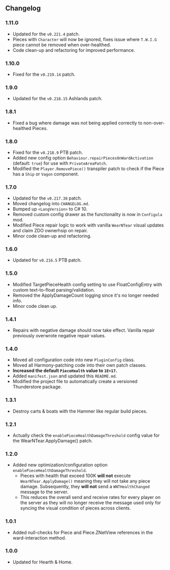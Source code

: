 ## Changelog

### 1.11.0

  * Updated for the `v0.221.4` patch.
  * Pieces with `Character` will now be ignored, fixes issue where `T.W.I.G` piece cannot be removed when over-healthed.
  * Code clean-up and refactoring for improved performance.

### 1.10.0

  * Fixed for the `v0.219.14` patch.

### 1.9.0

  * Updated for the `v0.218.15` Ashlands patch.

### 1.8.1

  * Fixed a bug where damage was not being applied correctly to non-over-healthed Pieces.

### 1.8.0

  * Fixed for the `v0.218.9` PTB patch.
  * Added new config option `Behaviour.repairPiecesOnWardActivation` (default: `true`) for use with `PrivateAreaPatch`.
  * Modified the `Player.RemovePiece()` transpiler patch to check if the Piece has a `Ship` or `Vagon` component.

### 1.7.0

  * Updated for the `v0.217.38` patch.
  * Moved changelog into `CHANGELOG.md`.
  * Bumped up `<LangVersion>` to C# 10.
  * Removed custom config drawer as the functionality is now in `Configula` mod.
  * Modified Piece repair logic to work with vanilla `WearNTear` visual updates and claim ZDO ownerhsip on repair.
  * Minor code clean-up and refactoring.

### 1.6.0

  * Updated for `v0.216.5` PTB patch.

### 1.5.0

  * Modified TargetPieceHealth config setting to use FloatConfigEntry with custom text-to-float parsing/validation.
  * Removed the ApplyDamageCount logging since it's no longer needed info.
  * Minor code clean up.

### 1.4.1

  * Repairs with negative damage should now take effect. Vanilla repair previously overwrote negative repair values.

### 1.4.0

  * Moved all configuration code into new `PluginConfig` class.
  * Moved all Harmony-patching code into their own patch classes.
  * **Increased the default `PieceHealth` value to `1E+17`.**
  * Added `manifest.json` and updated this `README.md`.
  * Modified the project file to automatically create a versioned Thunderstore package.

### 1.3.1

  * Destroy carts & boats with the Hammer like regular build pieces.

### 1.2.1

  * Actually check the `enablePieceHealthDamageThreshold` config value for the WearNTear.ApplyDamage() patch.

### 1.2.0

  * Added new optimization/configuration option `enablePieceHealthDamageThreshold`.
    * Pieces with health that exceed 100K **will not** execute `WearNTear.ApplyDamage()` meaning they will not
      take any piece damage. Subsequently, they **will not** send a `WNTHealthChanged` message to the server.
    * This reduces the overall send and receive rates for every player on the server as they will no longer receive
      the message used only for syncing the visual condition of pieces across clients.

### 1.0.1

  * Added null-checks for Piece and Piece.ZNetView references in the ward-interaction method.

### 1.0.0

  * Updated for Hearth & Home.
